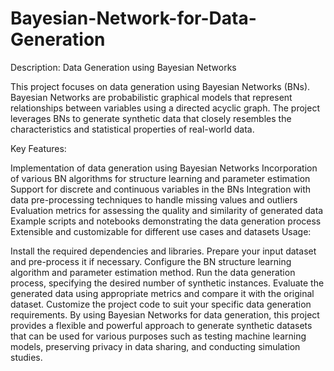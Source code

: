 # Bayesian-Network-for-Data-Generation
Description: Data Generation using Bayesian Networks

This project focuses on data generation using Bayesian Networks (BNs). Bayesian Networks are probabilistic graphical models that represent relationships between variables using a directed acyclic graph. The project leverages BNs to generate synthetic data that closely resembles the characteristics and statistical properties of real-world data.

Key Features:

Implementation of data generation using Bayesian Networks
Incorporation of various BN algorithms for structure learning and parameter estimation
Support for discrete and continuous variables in the BNs
Integration with data pre-processing techniques to handle missing values and outliers
Evaluation metrics for assessing the quality and similarity of generated data
Example scripts and notebooks demonstrating the data generation process
Extensible and customizable for different use cases and datasets
Usage:

Install the required dependencies and libraries.
Prepare your input dataset and pre-process it if necessary.
Configure the BN structure learning algorithm and parameter estimation method.
Run the data generation process, specifying the desired number of synthetic instances.
Evaluate the generated data using appropriate metrics and compare it with the original dataset.
Customize the project code to suit your specific data generation requirements.
By using Bayesian Networks for data generation, this project provides a flexible and powerful approach to generate synthetic datasets that can be used for various purposes such as testing machine learning models, preserving privacy in data sharing, and conducting simulation studies.
